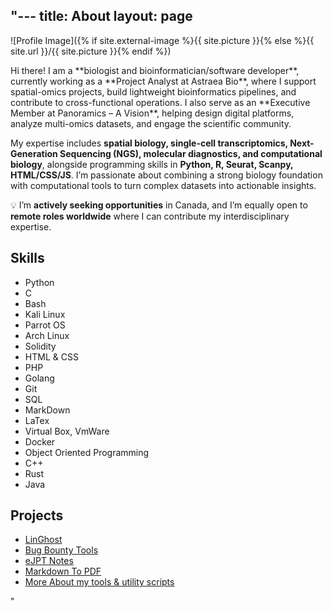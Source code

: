 "--- 
title: About 
layout: page 
--- 

![Profile Image]({% if site.external-image %}{{ site.picture }}{% else %}{{ site.url }}/{{ site.picture }}{% endif %}) 


<p>Hi there! I am a **biologist and bioinformatician/software developer**, currently working as a **Project Analyst at Astraea Bio**, where I support spatial-omics projects, build lightweight bioinformatics pipelines, and contribute to cross-functional operations. I also serve as an **Executive Member at Panoramics – A Vision**, helping design digital platforms, analyze multi-omics datasets, and engage the scientific community.

My expertise includes **spatial biology, single-cell transcriptomics, Next-Generation Sequencing (NGS), molecular diagnostics, and computational biology**, alongside programming skills in **Python, R, Seurat, Scanpy, HTML/CSS/JS**. I’m passionate about combining a strong biology foundation with computational tools to turn complex datasets into actionable insights.

💡 I’m **actively seeking opportunities** in Canada, and I’m equally open to **remote roles worldwide** where I can contribute my interdisciplinary expertise. </p>



<h2>Skills</h2> <ul class="skill-list"> <li>Python</li> <li>C</li> <li>Bash</li> <li>Kali Linux</li> <li>Parrot OS</li> <li>Arch Linux</li> <li>Solidity</li> <li>HTML & CSS</li> <li>PHP</li> <li>Golang</li> <li>Git</li> <li>SQL</li> <li>MarkDown</li> <li>LaTex</li> <li>Virtual Box, VmWare</li> <li>Docker</li> <li>Object Oriented Programming</li> <li>C++</li> <li>Rust</li> <li>Java</li> </ul> 



<h2>Projects</h2> <ul> <li><a href="https://github.com/Aviksaikat/LinGhost">LinGhost</a></li> <li><a href="https://github.com/Aviksaikat/Bug-bounty-essentials">Bug Bounty Tools</a></li> <li><a href="https://github.com/Aviksaikat/eJPT">eJPT Notes</a></li> <li><a href="https://github.com/Aviksaikat/Markdown-to-pdf">Markdown To PDF</a></li> <li><a href="https://github.com/Aviksaikat/">More About my tools & utility scripts</a></li> </ul>"
